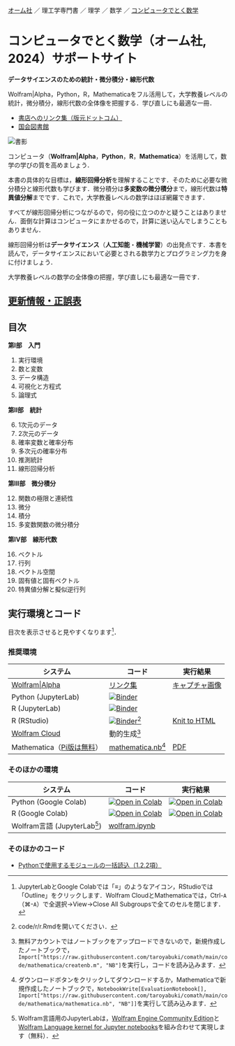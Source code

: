 [オーム社](https://www.ohmsha.co.jp/) ／ 理工学専門書 ／ 理学 ／ 数学 ／ [コンピュータでとく数学](https://www.ohmsha.co.jp/book/9784274231797/)

# コンピュータでとく数学（オーム社, 2024）サポートサイト

**データサイエンスのための統計・微分積分・線形代数**

Wolfram|Alpha，Python，R，Mathematicaをフル活用して，大学教養レベルの統計，微分積分，線形代数の全体像を把握する．学び直しにも最適な一冊．

- [書店へのリンク集（版元ドットコム）](https://www.hanmoto.com/bd/isbn/9784274231797)
- [国会図書館](https://ndlsearch.ndl.go.jp/books/R100000002-I033398783)

![書影](https://www.ohmsha.co.jp/Portals/0/book/small/978-4-274-23179-7.jpg)

コンピュータ（**Wolfram|Alpha**，**Python**，**R**，**Mathematica**）を活用して，数学の学びの質を高めましょう．

本書の具体的な目標は，**線形回帰分析**を理解することです．そのために必要な微分積分と線形代数も学びます．微分積分は**多変数の微分積分**まで，線形代数は**特異値分解**までです．これで，大学教養レベルの数学はほぼ網羅できます．

すべてが線形回帰分析につながるので，何の役に立つのかと疑うことはありません．面倒な計算はコンピュータにまかせるので，計算に迷い込んでしまうこともありません．

線形回帰分析は**データサイエンス**（**人工知能**・**機械学習**）の出発点です．本書を読んで，データサイエンスにおいて必要とされる数学力とプログラミング力を身に付けましょう．

大学教養レベルの数学の全体像の把握，学び直しにも最適な一冊です．

## [更新情報・正誤表](update.md)

## 目次

**第I部　入門**

1. 実行環境
2. 数と変数
3. データ構造
4. 可視化と方程式
5. 論理式

**第II部　統計**

6. 1次元のデータ
7. 2次元のデータ
8. 確率変数と確率分布
9. 多次元の確率分布
10. 推測統計
11. 線形回帰分析

**第III部　微分積分**

12. 関数の極限と連続性
13. 微分
14. 積分
15. 多変数関数の微分積分

**第IV部　線形代数**

16. ベクトル
17. 行列
18. ベクトル空間
19. 固有値と固有ベクトル
20. 特異値分解と擬似逆行列

## 実行環境とコード

目次を表示させると見やすくなります[^1]．

### 推奨環境

システム|コード|実行結果
--|--|--
[Wolfram\|Alpha](https://www.wolframalpha.com/)|[リンク集](code/wolframalpha)|[キャプチャ画像](code/wolframalpha/results/README.md)
Python (JupyterLab)|[![Binder](https://mybinder.org/badge_logo.svg)](https://mybinder.org/v2/gh/taroyabuki/comath/HEAD?labpath=code%2Fpython%2Fpython-binder.ipynb)
R (JupyterLab)|[![Binder](https://mybinder.org/badge_logo.svg)](https://mybinder.org/v2/gh/taroyabuki/comath/HEAD?labpath=code%2Fr%2Fr-binder.ipynb)
R (RStudio)|[![Binder](https://mybinder.org/badge_logo.svg)](https://mybinder.org/v2/gh/taroyabuki/comath/HEAD?urlpath=rstudio)[^2]|[Knit to HTML](https://taroyabuki.github.io/comath/r.html)
[Wolfram Cloud](https://www.wolframcloud.com)|動的生成[^3]|
Mathematica（[Pi版は無料](https://www.wolfram.com/raspberry-pi/)）|[mathematica.nb](code/mathematica/mathematica.nb)[^4]|[PDF](code/mathematica/results/mathematica-results.pdf)

### そのほかの環境

システム|コード|実行結果
--|--|--
Python (Google Colab)|[![Open in Colab](https://colab.research.google.com/assets/colab-badge.svg)](https://colab.research.google.com/github/taroyabuki/comath/blob/master/code/python/python.ipynb)|[![Open in Colab](https://colab.research.google.com/assets/colab-badge.svg)](https://colab.research.google.com/github/taroyabuki/comath/blob/master/code/python/python-results.ipynb)
R (Google Colab)|[![Open in Colab](https://colab.research.google.com/assets/colab-badge.svg)](https://colab.research.google.com/github/taroyabuki/comath/blob/master/code/r/r.ipynb)|[![Open in Colab](https://colab.research.google.com/assets/colab-badge.svg)](https://colab.research.google.com/github/taroyabuki/comath/blob/master/code/r/r-results.ipynb)
Wolfram言語 (JupyterLab[^5])|[wolfram.ipynb](code/mathematica/wolfram.ipynb)


### そのほかのコード

- [Pythonで使用するモジュールの一括読込（1.2.2項）](code/imports.py)

[^1]: JupyterLabとGoogle Colabでは「&#8801;」のようなアイコン，RStudioでは「Outline」をクリックします．Wolfram CloudとMathematicaでは，Ctrl-`A`（&#x2318;-`A`）で全選択→View→Close All Subgroupsで全てのセルを閉じます．
[^2]: code/r/r.Rmdを開いてください．
[^3]: 無料アカウントではノートブックをアップロードできないので，新規作成したノートブックで，`Import["https://raw.githubusercontent.com/taroyabuki/comath/main/code/mathematica/createnb.m", "NB"]`を実行し，コードを読み込みます．
[^4]: ダウンロードボタンをクリックしてダウンロードするか，Mathematicaで新規作成したノートブックで，`NotebookWrite[EvaluationNotebook[], Import["https://raw.githubusercontent.com/taroyabuki/comath/main/code/mathematica/mathematica.nb", "NB"]]`を実行して読み込みます．
[^5]: Wolfram言語用のJupyterLabは，[Wolfram Engine Community Edition](https://www.wolfram.com/engine/)と[Wolfram Language kernel for Jupyter notebooks](https://github.com/WolframResearch/WolframLanguageForJupyter)を組み合わせて実現します（無料）．
